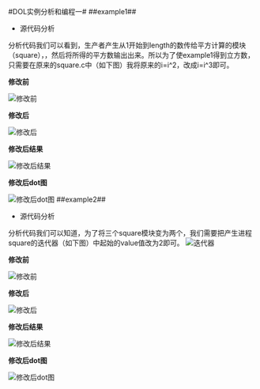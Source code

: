 #DOL实例分析和编程一#
##example1##
- 源代码分析


分析代码我们可以看到，生产者产生从1开始到length的数传给平方计算的模块（square），，然后将所得的平方数输出出来。所以为了使example1得到立方数，只需要在原来的square.c中（如下图）我将原来的i=i^2，改成i=i^3即可。

**修改前**

![修改前](http://a3.qpic.cn/psb?/V13EEK1H41EsoZ/EQB2GCHt7TSViSeRxaGLZQzy339vdkKGlROtBFpMh40!/b/dAoBAAAAAAAA&bo=EAJ.AAAAAAADAEk!&rf=viewer_4)

**修改后**

![修改后](http://a3.qpic.cn/psb?/V13EEK1H41EsoZ/M*j053qCuPoddn10LNqm5Nw7*PRtg3192BDuEyyUfwQ!/b/dAoBAAAAAAAA&bo=9gF8AAAAAAADAK4!&rf=viewer_4)

**修改后结果**

![修改后结果](http://a3.qpic.cn/psb?/V13EEK1H41EsoZ/iUNDAMjuC8tBegJB6OSIc8nBAaVoVVuqtnBOfRmWRr8!/b/dNoAAAAAAAAA&bo=pgKfAQAAAAADAB8!&rf=viewer_4)

**修改后dot图**

![修改后dot图](http://a2.qpic.cn/psb?/V13EEK1H41EsoZ/mtjgdMPBFcavTOMDcftK.LLLXh1BFB8Ai4etystjKq4!/b/dNwAAAAAAAAA&bo=*gEfAgAAAAADAMc!&rf=viewer_4)
##example2##
- 源代码分析

分析代码我们可以知道，为了将三个square模块变为两个，我们需要把产生进程square的迭代器（如下图）中起始的value值改为2即可。
![迭代器](http://a3.qpic.cn/psb?/V13EEK1H41EsoZ/Eh139NRo*bH93EkbTBu7oXrg1yA4ikShQ.YFIYfkGeg!/b/dAoBAAAAAAAA&bo=nwGLAAAAAAADADA!&rf=viewer_4)

**修改前**

![修改前](http://a1.qpic.cn/psb?/V13EEK1H41EsoZ/X2KdcmL.sBsOffbmqM6XjZVsICeayGDRhNv1WgYvQl0!/b/dHcBAAAAAAAA&bo=KgEiAAAAAAADACw!&rf=viewer_4)

**修改后**

![修改后](http://a2.qpic.cn/psb?/V13EEK1H41EsoZ/ghuCTIgQtTWYr65zp3.p5xsqryNasWxSGMh3ahFUDno!/b/dAkBAAAAAAAA&bo=sgEcAAAAAAADAIo!&rf=viewer_4)

**修改后结果**

![修改后结果](http://a2.qpic.cn/psb?/V13EEK1H41EsoZ/szhloKzesSSFTRo1B8uQ1MOhZ3aM4xGwnawSBJFiHY0!/b/dAkBAAAAAAAA&bo=kQGOAQAAAAADADo!&rf=viewer_4)

**修改后dot图**

![修改后dot图](http://a3.qpic.cn/psb?/V13EEK1H41EsoZ/MJ5XOSg7gOSXmp45qjDbkgPlcs*u0t5d2Xw*CvPnuJk!/b/dI8AAAAAAAAA&bo=vAJFAgAAAAADANw!&rf=viewer_4)